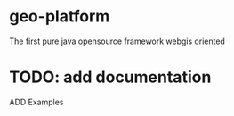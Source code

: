 geo-platform
============

The first pure java opensource framework webgis oriented

TODO: add documentation
============

ADD Examples

